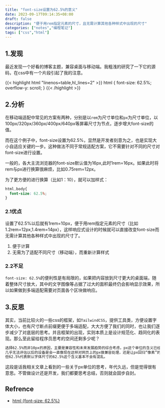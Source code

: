```yaml
---
title: "font-size设置为62.5%的意义"
date: 2023-09-17T09:14:35+08:00
draft: false
description: "便于用rem指定元素的尺寸，且无需计算其他各种样式中出现的尺寸"
categories: ["notes","编程笔记"]
tags: ["css","html"]
---
```


## 1.发现
最近发现一个好看的博客主题，兼容桌面与移动端。我粗浅的研究了一下它的源码，在css中有一个片段引起了我的注意。

{{< highlight html "linenos=table,hl_lines=2" >}}
html {
    font-size: 62.5%;
    overflow-y: scroll;
}
{{< /highlight >}}

## 2.分析
在移动端适配中常见的方案有两种，分别是以`rem`为尺寸单位和`px`为尺寸单位，以100px/320px/360px/400px/640px等屏幕尺寸为节点，逐步增大font-size的值。

而在这个例子中，font-size设置为62.5%，显然是开发者刻意为之，也是实现大小自适应关键的一步。这种做法不同于常规适配方案，它不需要针对不同的尺寸对font-size进行设置。

一般的，各大主流浏览器的font-size默认值为16px,此时1rem=16px。如果此时将rem与px进行换算很麻烦，比如0.75rem=12px。

为了更方便的进行换算（比如1：10），就可以加样式：

```css
html,body{
  font-size: 62.5%;  
}
```
### 2.1优点
设置了62.5%以后就有1rem=10px，便于用rem指定元素的尺寸（比如1.2rem=12px,1.4rem=14px），这样响应式设计的时候就可以直接改变font-size而无需计算其他各种样式中出现的尺寸了。
1. 便于计算
2. 无需为了适配不同尺寸（移动端），而重新计算样式

### 2.2不足
`font-size: 62.5%`的便利性是有局限的，如果把内容放到尺寸更大的桌面端，随着整体尺寸放大，其中的文字图像等占据了过大的面积最终仍会影响显示效果，所以如果做到多端适配需要对页面各个区块做响应。

## 3.反思
其实，当前比较火的一些css的框架，如`TailwindCSS`，提供工具类，方便设置字体大小，也有尺寸断点前缀更便于多端适配，大大方便了我们的同时，也让我们逐步减少了对底层的思考。并且框架的出现，实则本质上是设计规范化、趋同化的表现。那么至此留给程序员思考的空间还剩多少呢？
```markdown
选择62.5%而非10px的原因，主要是兼容性和未来发展趋势的综合考虑，px这个单位的含义已经越来越混乱，
几乎无法评估以后的设备是会一直像现在这样对网页上的px做兼容处理，还是让px回归“像素”的本意，
但62.5%代表默认字体尺寸的62.5%这个含义基本不会有混乱。
```
这段是话我相关文章上看到的一些关于px单位的思考，年代久远，但是觉得很有意思。不管做设计还是开发，我们都要思考总结，否则就会固步自封。

## Refrence
* [html {font-size: 62.5%}](https://www.cnblogs.com/zhongjiang/p/6441554.html)